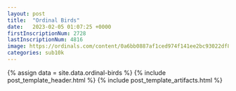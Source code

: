 ```yaml
---
layout: post
title:  "Ordinal Birds"
date:   2023-02-05 01:07:25 +0000
firstInscriptionNum: 2728
lastInscriptionNum: 4816
image: https://ordinals.com/content/0a6bb0887af1ced974f141ee2bc93022df8eb0402b6982b3fd9fcddcb7462a87i0
categories: sub10k
---
```

{% assign data = site.data.ordinal-birds %}
{% include post_template_header.html %}
{% include post_template_artifacts.html %}